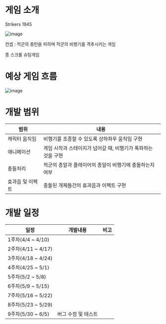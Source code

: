 # 게임 소개 
Strikers 1945

![image](https://user-images.githubusercontent.com/74610708/160638667-5b47d63d-63df-4f51-991e-ee9a3c8787c7.png)


컨셉 : 적군의 총탄을 피하며 적군의 비행기를 격추시키는 게임

종 스크롤 슈팅게임

# 예상 게임 흐름

![image](https://user-images.githubusercontent.com/74610708/160641587-93145fc6-e545-499e-9a22-52c09fcc749c.png)


# 개발 범위

|범위|내용|
|-----|------|
| 캐릭터 움직임 | 비행기를 조종할 수 있도록 상하좌우 움직임 구현 |
| 애니메이션 | 게임 시작과 스테이지가 넘어갈 때, 비행기가 폭파하는 것을 구현 |
| 충돌처리 | 적군의 총알과 플레이어의 총알이 비행기에 충돌하는지 여부 |
| 효과음 및 이펙트 | 충돌된 개체들간의 효과음과 이펙트 구현 |



# 개발 일정

|일정|개발내용|비고
|------|--------|--------|
|1주차(4/4 ~ 4/10)|
|2주차(4/11 ~ 4/17)|
|3주차(4/18 ~ 4/24)|
|4주차(4/25 ~ 5/1)|
|5주차(5/2 ~ 5/8)|
|6주차(5/9 ~ 5/15)|
|7주차(5/16 ~ 5/22)|
|8주차(5/23 ~ 5/29)|
|9주차(5/30 ~ 6/5)| 버그 수정 및 테스트|
